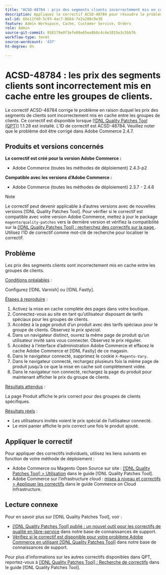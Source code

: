 ```yaml
---
title: "ACSD-48784 : prix des segments clients incorrectement mis en cache entre les groupes de clients"
description: Appliquez le correctif ACSD-48784 pour résoudre le problème Adobe Commerce en raison duquel les prix des segments de clients sont incorrectement mis en cache entre les groupes de clients.
exl-id: 6be11fd0-5c93-4ac7-8664-7e2a289c9e38
feature: Admin Workspace, Cache, Customer Service, Orders
role: Admin
source-git-commit: 958179e0f3efe08e65ea8b0c4c4e1015e3c5bb76
workflow-type: tm+mt
source-wordcount: '437'
ht-degree: 0%

---
```


# ACSD-48784 : les prix des segments clients sont incorrectement mis en cache entre les groupes de clients.

Le correctif ACSD-48784 corrige le problème en raison duquel les prix des segments de clients sont incorrectement mis en cache entre les groupes de clients. Ce correctif est disponible lorsque [[!DNL Quality Patches Tool (QPT)]](/help/announcements/adobe-commerce-announcements/magento-quality-patches-released-new-tool-to-self-serve-quality-patches.md) 1.1.28 est installé. L’ID de correctif est ACSD-48784. Veuillez noter que le problème doit être corrigé dans Adobe Commerce 2.4.7.

## Produits et versions concernés

**Le correctif est créé pour la version Adobe Commerce :**

* Adobe Commerce (toutes les méthodes de déploiement) 2.4.3-p2

**Compatible avec les versions d’Adobe Commerce :**

* Adobe Commerce (toutes les méthodes de déploiement) 2.3.7 - 2.4.6

>[!NOTE]
>
>Le correctif peut devenir applicable à d’autres versions avec de nouvelles versions [!DNL Quality Patches Tool]. Pour vérifier si le correctif est compatible avec votre version Adobe Commerce, mettez à jour le package `magento/quality-patches` vers la dernière version et vérifiez la compatibilité sur la [[!DNL Quality Patches Tool] : recherchez des correctifs sur la page ](https://experienceleague.adobe.com/tools/commerce-quality-patches/index.html?lang=fr). Utilisez l’ID de correctif comme mot-clé de recherche pour localiser le correctif.

## Problème

Les prix des segments clients sont incorrectement mis en cache entre les groupes de clients.

<u>Conditions préalables</u> :

Configurez [!DNL Varnish] ou [!DNL Fastly].

<u>Étapes à reproduire</u> :

1. Activez la mise en cache complète des pages dans votre boutique.
1. Connectez-vous au site en tant qu’utilisateur disposant de tarifs spéciaux pour les groupes de clients.
1. Accédez à la page produit d’un produit avec des tarifs spéciaux pour le groupe de clients. Observez le *prix spécial*.
1. Dans un navigateur distinct, ouvrez la même page de produit qu’un utilisateur invité sans vous connecter. Observez le prix régulier.
1. Accédez à l’interface d’administration Adobe Commerce et effacez le cache Adobe Commerce et [!DNL Fastly] de ce magasin.
1. Dans le navigateur connecté, supprimez le cookie `X-Magento-Vary`.
1. Dans le navigateur connecté, rechargez plusieurs fois la même page de produit jusqu’à ce que la mise en cache soit complètement vidée.
1. Dans le navigateur non connecté, rechargez la page du produit pour maintenant afficher le prix du groupe de clients.

<u>Résultats attendus</u> :

La page Produit affiche le prix correct pour des groupes de clients spécifiques.

<u>Résultats réels</u> :

* Les utilisateurs invités voient le prix spécial de l’utilisateur connecté.
* Le mini panier affiche le prix correct une fois le produit ajouté.

## Appliquer le correctif

Pour appliquer des correctifs individuels, utilisez les liens suivants en fonction de votre méthode de déploiement :

* Adobe Commerce ou Magento Open Source sur site : [[!DNL Quality Patches Tool] > Utilisation](https://experienceleague.adobe.com/docs/commerce-operations/tools/quality-patches-tool/usage.html?lang=fr) dans le guide [!DNL Quality Patches Tool].
* Adobe Commerce sur l’infrastructure cloud : [mises à niveau et correctifs > Appliquer les correctifs](https://experienceleague.adobe.com/docs/commerce-cloud-service/user-guide/develop/upgrade/apply-patches.html?lang=fr) dans le guide Commerce on Cloud Infrastructure.

## Lecture connexe

Pour en savoir plus sur [!DNL Quality Patches Tool], voir :

* [[!DNL Quality Patches Tool] publié : un nouvel outil pour les correctifs de qualité en libre-service](/help/announcements/adobe-commerce-announcements/magento-quality-patches-released-new-tool-to-self-serve-quality-patches.md) dans notre base de connaissances de support.
* [Vérifiez si le correctif est disponible pour votre problème Adobe Commerce en utilisant  [!DNL Quality Patches Tool]](/help/support-tools/patches-available-in-qpt-tool/check-patch-for-magento-issue-with-magento-quality-patches.md) dans notre base de connaissances de support.

Pour plus d&#39;informations sur les autres correctifs disponibles dans QPT, reportez-vous à [[!DNL Quality Patches Tool] : Recherche de correctifs](https://experienceleague.adobe.com/tools/commerce-quality-patches/index.html?lang=fr) dans le guide [!DNL Quality Patches Tool].
